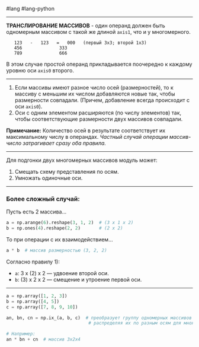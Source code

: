 #lang #lang-python 

---
**ТРАНСЛИРОВАНИЕ МАССИВОВ** - один операнд должен быть одномерным массивом с такой же длиной `axis1`, что и у многомерного.

```
   123   -   123   =   000   (первый 3x3; второй 1x3)
   456              333
   789              666
```

В этом случае простой операнд прикладывается поочередно к каждому уровню оси `axis0` второго.

---

1. Если массивы имеют разное число осей (размерностей), то к массиву с меньшим их числом добавляются новые так, чтобы размерности совпадали. (Причем, добавление всегда происходит с оси `axis0`).
2. Оси с одним элементом расширяются (по числу элементов) так, чтобы соответствующие размерности двух массивов совпадали.

**Примечание:** Количество осей в результате соответствует их максимальному числу в операндах.
*Частный случай операции массив-число затрагивает сразу оба правила.*

---

Для подгонки двух многомерных массивов модуль может: 
1. Смещать схему представления по осям.
2. Умножать одиночные оси.

---

### Более сложный случай:
Пусть есть 2 массива...

```python
a = np.arange(6).reshape(3, 1, 2)  # (3 x 1 x 2)
b = np.ones(4).reshape(2, 2)       # (2 x 2)
```

То при операции с их взаимодействием...

```python
a * b  # массив размерностью (3, 2, 2)
```

Согласно правилу 1):
- `a`:  3 x (2) x 2 — удвоение второй оси.
- `b`: (3) x  2 x 2 — смещение и утроение первой оси.

---

```python
a = np.array([1, 2, 3])
b = np.array([4, 5])
c = np.array([7, 8, 9, 10])

an, bn, cn = np.ix_(a, b, c)  # преобразует группу одномерных массивов (векторов),
                               # распределяя их по разным осям для множественных операций над группой.

# Например:
an * bn + cn  # массив 3x2x4
```
